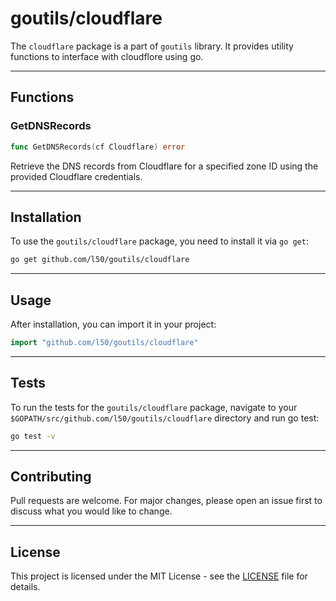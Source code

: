 # goutils/cloudflare

The `cloudflare` package is a part of `goutils` library. It provides 
utility functions to interface with cloudflore using go.

---

## Functions

### GetDNSRecords

```go
func GetDNSRecords(cf Cloudflare) error
```

Retrieve the DNS records from Cloudflare for a specified 
zone ID using the provided Cloudflare credentials.

---

## Installation

To use the `goutils/cloudflare` package, you need to install it via `go get`:

```bash
go get github.com/l50/goutils/cloudflare
```

---

## Usage

After installation, you can import it in your project:

```go
import "github.com/l50/goutils/cloudflare"
```

---

## Tests

To run the tests for the `goutils/cloudflare` package, navigate to
your `$GOPATH/src/github.com/l50/goutils/cloudflare` directory
and run go test:

```bash
go test -v
```

---

## Contributing

Pull requests are welcome. For major changes, please
open an issue first to discuss what you would like to change.

---

## License

This project is licensed under the MIT License - see
the [LICENSE](../../LICENSE) file for details.

